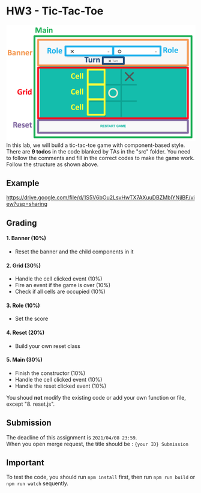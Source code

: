 # HW3 - Tic-Tac-Toe
![Component](img/component.png)<br>
In this lab, we will build a tic-tac-toe game with component-based style. There are **9 todos** in the code blanked by TAs in the "src" folder. You need to follow the comments and fill in the correct codes to make the game work.<br />
Follow the structure as shown above.<br />

## Example
https://drive.google.com/file/d/1S5V6bOu2LsvHwTX7AXuuDBZMblYNjlBF/view?usp=sharing

## Grading
#### 1. Banner **(10%)**
* Reset the banner and the child components in it
#### 2. Grid **(30%)**
* Handle the cell clicked event (10%)
* Fire an event if the game is over (10%)
* Check if all cells are occupied (10%)
#### 3. Role **(10%)**
* Set the score
#### 4. Reset **(20%)**
* Build your own reset class
#### 5. Main **(30%)**
* Finish the constructor (10%)
* Handle the cell clicked event (10%)
* Handle the reset clicked event (10%)

You shoud <b>not</b> modify the existing code or add your own function or file, except "8. reset.js".

## Submission
The deadline of this assignment is `2021/04/08 23:59`.<br />
When you open merge request, the title should be : `{your ID} Submission`

## Important
To test the code, you should run `npm install` first, then run `npm run build` or `npm run watch` sequently.
